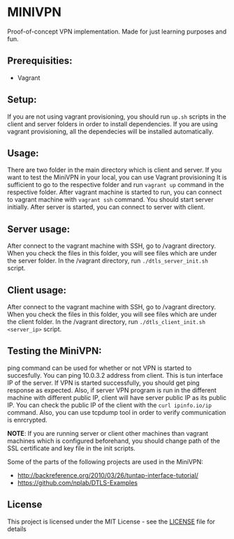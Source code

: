 # MINIVPN

Proof-of-concept VPN implementation. Made for just learning
purposes and fun.

## Prerequisities:
* Vagrant

## Setup:
If you are not using vagrant provisioning, you should run 
`up.sh` scripts in the client and server folders in order 
to install dependencies. If you are using vagrant provisioning, 
all the dependecies will be installed automatically.

## Usage:
There are two folder in the main directory which is client
and server.
If you want to test the MiniVPN in your local,
you can use Vagrant provisioning
It is sufficient to go to the respective folder and run
`vagrant up` command in the respective folder. After vagrant
machine is started to run, you can connect to vagrant machine
with `vagrant ssh` command.
You should start server initially. After server is started, you
can connect to server with client.

## Server usage:
After connect to the vagrant machine with SSH, go to /vagrant
directory. When you check the files in this folder, you will 
see files which are under the server folder.
In the /vagrant directory, run `./dtls_server_init.sh` script.

## Client usage:
After connect to the vagrant machine with SSH, go to /vagrant
directory. When you check the files in this folder, you will 
see files which are under the client folder. 
In the /vagrant directory, run `./dtls_client_init.sh <server_ip>` script. 

## Testing the MiniVPN:
ping command can be used for whether or not VPN is started to succesfully.
You can ping 10.0.3.2 address from client. This is tun interface IP of the
server. If VPN is started successfully, you should get ping response as
expected. Also, if server VPN program is run in the different machine with
different public IP, client will have server public IP as its public IP.
You can check the public IP of the client with the `curl ipinfo.io/ip` command.
Also, you can use tcpdump tool in order to verify communication is enrcrypted.

**NOTE**:
If you are running server or client other machines than vagrant
machines which is configured beforehand, you should change path
of the SSL certificate and key file in the init scripts.

Some of the parts of the following projects are used in the MiniVPN:
* http://backreference.org/2010/03/26/tuntap-interface-tutorial/
* https://github.com/nplab/DTLS-Examples

## License

This project is licensed under the MIT License - see the [LICENSE](LICENSE) file for details